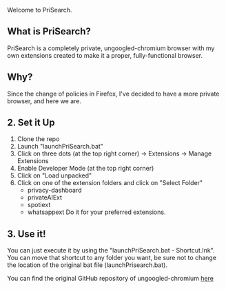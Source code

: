 Welcome to PriSearch.


## What is PriSearch?

PriSearch is a completely private, ungoogled-chromium browser with my own extensions created to make it a proper,
fully-functional browser.

## Why?

Since the change of policies in Firefox, I've decided to have a more private browser, and here we are.

## 2. Set it Up

1. Clone the repo
2. Launch "launchPriSearch.bat"
3. Click on three dots (at the top right corner) -> Extensions -> Manage Extensions
4. Enable Developer Mode (at the top right corner)
5. Click on "Load unpacked"
6. Click on one of the extension folders and click on "Select Folder"
	- privacy-dashboard
	- privateAIExt
	- spotiext
	- whatsappext
	Do it for your preferred extensions.


## 3. Use it!

You can just execute it by using the "launchPriSearch.bat - Shortcut.Ink". You can move that shortcut to
any folder you want, be sure not to change the location of the original bat file (launchPrisearch.bat).


You can find the original GitHub repository of ungoogled-chromium [here](https://github.com/ungoogled-software/ungoogled-chromium)